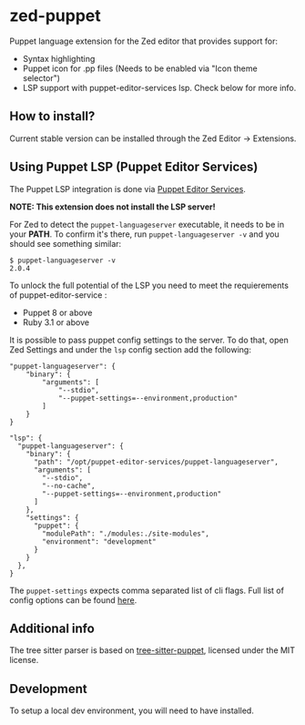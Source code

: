 # zed-puppet

Puppet language extension for the Zed editor that provides support for:

 * Syntax highlighting
 * Puppet icon for .pp files (Needs to be enabled via "Icon theme selector")
 * LSP support with puppet-editor-services lsp. Check below for more info.

## How to install?

Current stable version can be installed through the Zed Editor -> Extensions.

## Using Puppet LSP (Puppet Editor Services)

The Puppet LSP integration is done via [Puppet Editor Services](https://github.com/puppetlabs/puppet-editor-services).

__NOTE: This extension does not install the LSP server!__

For Zed to detect the `puppet-languageserver` executable, it needs to be in your __PATH__.
To confirm it's there, run `puppet-languageserver -v` and you should see something similar:

```
$ puppet-languageserver -v
2.0.4
```

To unlock the full potential of the LSP you need to meet the requierements of puppet-editor-service :
  - Puppet 8 or above
  - Ruby 3.1 or above

It is possible to pass puppet config settings to the server. To do that, open Zed Settings and under the `lsp` config
section add the following:

```
"puppet-languageserver": {
    "binary": {
        "arguments": [
            "--stdio",
            "--puppet-settings=--environment,production"
        ]
    }
}
```

```
"lsp": {
  "puppet-languageserver": {
    "binary": {
      "path": "/opt/puppet-editor-services/puppet-languageserver",
      "arguments": [
        "--stdio",
        "--no-cache",
        "--puppet-settings=--environment,production"
      ]
    },
    "settings": {
      "puppet": {
        "modulePath": "./modules:./site-modules",
        "environment": "development"
      }
    }
  },
}
```

The `puppet-settings` expects comma separated list of cli flags. Full list of config options can be found [here](https://www.puppet.com/docs/puppet/7/configuration.html).

## Additional info

The tree sitter parser is based on [tree-sitter-puppet](https://github.com/tree-sitter-grammars/tree-sitter-puppet), licensed under the MIT license.

## Development

To setup a local dev environment, you will need to have installed.
